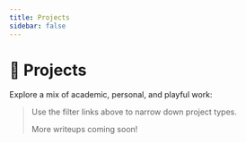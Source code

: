 ```yaml
---
title: Projects
sidebar: false
---
```


<script setup>
import ProjectGallery from './.vitepress/components/ProjectGallery.vue'
</script>

# 🧠 Projects

Explore a mix of academic, personal, and playful work:

> Use the filter links above to narrow down project types.  
> 
>More writeups coming soon!

<ClientOnly>
  <ProjectGallery />
</ClientOnly>
